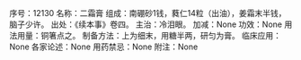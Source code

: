序号：12130
名称：二霜膏
组成：南硼砂1钱，蕤仁14粒（出油），姜霜末半钱，脑子少许。
出处：《续本事》卷四。
主治：冷泪眼。
加减：None
功效：None
用法用量：铜箸点之。
制备方法：上为细末，用糖半两，研匀为膏。
临床应用：None
各家论述：None
用药禁忌：None
附注：None
